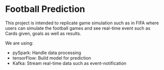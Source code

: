 # Football Prediction

This project is intended to replicate game simulation such as in FIFA where users can simulate the football games and see real-time event such as Cards given, goals as well as results.

We are using:

- pySpark: Handle data processing
- tensorFlow: Build model for prediction
- Kafka: Stream real-time data such as event-notification
